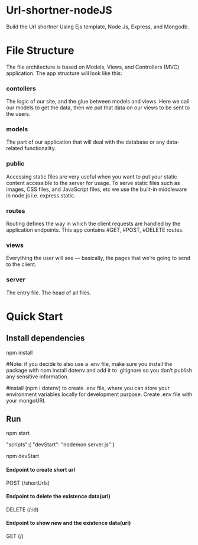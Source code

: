 # Url-shortner-nodeJS

Build the Url shortner Using Ejs template, Node Js, Express, and Mongodb.

# File Structure

The file architecture is based on Models, Views, and Controllers (MVC) application. The app structure will look like this:

### contollers

The logic of our site, and the glue between models and views. Here we call our models to get the data, then we put that data on our views to be sent to the users.

### models

The part of our application that will deal with the database or any data-related functionality.

### public

Accessing static files are very useful when you want to put your static content accessible to the server for usage. To serve static files such as images, CSS files, and JavaScript files, etc we use the built-in middleware in node.js i.e. express.static.

### routes

Routing defines the way in which the client requests are handled by the application endpoints. This app contains #GET, #POST, #DELETE routes.

### views

Everything the user will see — basically, the pages that we’re going to send to the client.

### server

The entry file. The head of all files.

# Quick Start

## Install dependencies

npm install

#Note: if you decide to also use a .env file, make sure you install the package with npm install dotenv and add it to .gitignore so you don’t publish any sensitive information.

#install (npm i dotenv) to create .env file, where you can store your environment variables locally for development purpose. Create .env file with your mongoURI.

## Run

npm start

"scripts":{
"devStart": "nodemon server.js"
}

npm devStart

#### Endpoint to create short url

POST (/shortUrls)

#### Endpoint to delete the existence data(url)

DELETE (/:id)

#### Endpoint to show new and the existence data(url)

GET (/)
